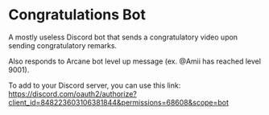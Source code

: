 # Congratulations Bot

A mostly useless Discord bot that sends a congratulatory video upon sending congratulatory remarks.

Also responds to Arcane bot level up message (ex. @Amii has reached level 9001).

To add to your Discord server, you can use this link: https://discord.com/oauth2/authorize?client_id=848223603106381844&permissions=68608&scope=bot
